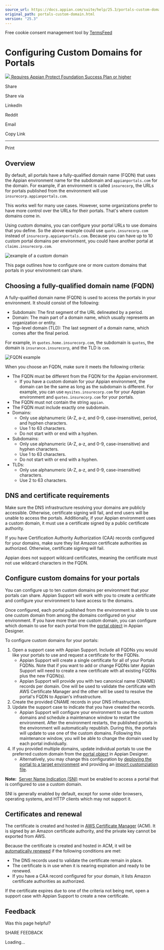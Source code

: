 ```yaml
---
source_url: https://docs.appian.com/suite/help/25.3/portals-custom-domain.html
original_path: portals-custom-domain.html
version: "25.3"
---
```


Free cookie consent management tool by [TermsFeed](https://www.termsfeed.com/)

# Configuring Custom Domains for Portals

 [![](images/appian-protect.png) Requires Appian Protect Foundation Success Plan or higher](
                /suite/help/25.3/Appian_Protect.html
              )

Share

Share via

LinkedIn

Reddit

Email

Copy Link

* * *

Print

## Overview

By default, all portals have a fully-qualified domain name (FQDN) that uses the Appian environment name for the subdomain and `appianportals.com` for the domain. For example, if an environment is called `insurecorp`, the URLs for portals published from the environment will use `insurecorp.appianportals.com`.

This works well for many use cases. However, some organizations prefer to have more control over the URLs for their portals. That's where custom domains come in.

Using custom domains, you can configure your portal URLs to use domains that you define. So the above example could use `quote.insurecorp.com` instead of `insurecorp.appianportals.com`. Because you can have up to 10 custom portal domains per environment, you could have another portal at `claims.insurecorp.com`.

![example of a custom domain](images/custom_domain_example.png)

This page outlines how to configure one or more custom domains that portals in your environment can share.

## Choosing a fully-qualified domain name (FQDN)

A fully-qualified domain name (FQDN) is used to access the portals in your environment. It should consist of the following:

-   Subdomain: The first segment of the URL delineated by a period.
-   Domain: The main part of a domain name, which usually represents an organization or entity.
-   Top-level domain (TLD): The last segment of a domain name, which comes after the final period.

For example, in `quotes.home.insurecorp.com`, the subdomain is `quotes`, the domain is `insurance.insurecorp`, and the TLD is `com`.

![FQDN example](images/hostname_example.png)

When you choose an FQDN, make sure it meets the following criteria:

-   The FQDN must be different from the FQDN for the Appian environment.
    -   If you have a custom domain for your Appian environment, the domain can be the same as long as the subdomain is different. For example, you can use `mysites.insurecorp.com` for your Appian environment and `quotes.insurecorp.com` for your portals.
-   The FQDN must not contain the string `appian`.
-   The FQDN must include exactly one subdomain.
-   Domains:
    -   Only use alphanumeric (A-Z, a-z, and 0-9, case-insensitive), period, and hyphen characters.
    -   Use 1 to 63 characters.
    -   Do not start with or end with a hyphen.
-   Subdomains:
    -   Only use alphanumeric (A-Z, a-z, and 0-9, case-insensitive) and hyphen characters.
    -   Use 1 to 63 characters.
    -   Do not start with or end with a hyphen.
-   TLDs:
    -   Only use alphanumeric (A-Z, a-z, and 0-9, case-insensitive) characters.
    -   Use 2 to 63 characters.

## DNS and certificate requirements

Make sure the DNS infrastructure resolving your domains are publicly accessible. Otherwise, certificate signing will fail, and end users will be unable to access the portals. Additionally, if your Appian environment uses a custom domain, it must use a certificate signed by a public certificate authority.

If you have Certification Authority Authorization (CAA) records configured for your domains, make sure they list Amazon certificate authorities as authorized. Otherwise, certificate signing will fail.

Appian does not support wildcard certificates, meaning the certificate must not use wildcard characters in the FQDN.

## Configure custom domains for your portals

You can configure up to ten custom domains per environment that your portals can share. Appian Support will work with you to create a certificate and configure your environment to have access to the domains.

Once configured, each portal published from the environment is able to use one custom domain from among the domains configured on your environment. If you have more than one custom domain, you can configure which domain to use for each portal from the [portal object](portal-object.html#configurations) in Appian Designer.

To configure custom domains for your portals:

1.  Open a support case with Appian Support. Include all FQDNs you would like your portals to use and request a certificate for the FQDNs.
    -   Appian Support will create a single certificate for all of your Portals FQDNs. Note that if you want to add or change FQDNs later Appian Support will need to create a new certificate with all existing FQDNs plus the new FQDN(s).
    -   Appian Support will provide you with two canonical name (CNAME) records per domain. One will be used to validate the certificate with AWS Certificate Manager and the other will be used to resolve the portal's FQDN to Appian's infrastructure.
2.  Create the provided CNAME records in your DNS infrastructure.
3.  Update the support case to indicate that you have created the records.
    -   Appian Support will configure your environment to use the custom domains and schedule a maintenance window to restart the environment. After the environment restarts, the published portals in the environment will automatically republish. During this, the portals will update to use one of the custom domains. Following this maintenance window, you will be able to change the domain used by each portal individually.
4.  If you provided multiple domains, update individual portals to use the preferred custom domain from the [portal object](portal-object.html#configurations) in Appian Designer.
    -   Alternatively, you may change this configuration by [deploying the portal to a target environment](portals-manage-portals.html#deploying-portals) and providing an [import customziation file](portals-manage-portals.html#import-customization-files-for-portals).

**Note:**  [Server Name Indication (SNI)](https://www.cloudflare.com/learning/ssl/what-is-sni) must be enabled to access a portal that is configured to use a custom domain.

SNI is generally enabled by default, except for some older browsers, operating systems, and HTTP clients which may not support it.

## Certificates and renewal

The certificate is created and hosted in [AWS Certificate Manager](https://docs.aws.amazon.com/acm/latest/userguide/acm-overview.html) (ACM). It is signed by an Amazon certificate authority, and the private key cannot be exported from AWS.

Because the certificate is created and hosted in ACM, it will be [automatically renewed](https://docs.aws.amazon.com/acm/latest/userguide/managed-renewal.html) if the following conditions are met:

-   The DNS records used to validate the certificate remain in place.
-   The certificate is in use when it is nearing expiration and ready to be renewed.
-   If you have a CAA record configured for your domain, it lists Amazon certificate authorities as authorized.

If the certificate expires due to one of the criteria not being met, open a support case with Appian Support to create a new certificate.

## Feedback

Was this page helpful?

SHARE FEEDBACK

Loading...